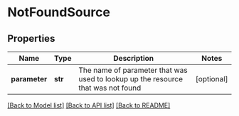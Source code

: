 # NotFoundSource

## Properties
Name | Type | Description | Notes
------------ | ------------- | ------------- | -------------
**parameter** | **str** | The name of parameter that was used to lookup up the resource that was not found | [optional] 

[[Back to Model list]](../README.md#documentation-for-models) [[Back to API list]](../README.md#documentation-for-api-endpoints) [[Back to README]](../README.md)


